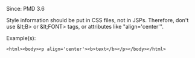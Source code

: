 Since: PMD 3.6

Style information should be put in CSS files, not in JSPs. Therefore, don't use &amp;lt;B&gt; or &amp;lt;FONT&gt; tags, or attributes like &quot;align='center'&quot;.

Example(s):
```
<html><body><p align='center'><b>text</b></p></body></html>
```
